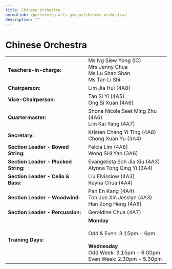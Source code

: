 ```yaml
---
title: Chinese Orchestra
permalink: /performing-arts-groups/chinese-orchestra/
description: ""
---
```

# Chinese Orchestra

|                            |                    |
|-----------------------|--------------------|
| **Teachers-in-charge:**                  | Ms Ng Siew Yong (IC)<br>Mrs Jenny Chua<br>Ms Lu Shan Shan<br>Ms Tan Li Shi                                         |
| **Chairperson:**                         | Lim Jia Hui (4A8)                                                                                                  |
| **Vice-Chairperson:**                    | Tan Si Yi (4A5)<br>Ong Si Xuan (4A6)                                                                               |
| **Quartermaster:**<br>                  | Shona Nicole Seet Ming Zhu (4A6)<br>Lim Kai Yang (4A7)                                                             |
| **Secretary:** <br>                      | Kristen Chang Yi Ting (4A8)<br>Chong Xuan Yu (3A4)                                                                 |
| **Section Leader - Bowed String:**<br>   | Felcia Lim (4A8)<br>Wong SHi Yan (3A6)                                                                             |
| **Section Leader - Plucked String:**<br> | Evangelista Soh Jia Xiu (4A3)<br>Alynna Tong Qing Yi (3A4)                                                         |
| **Section Leader - Cello & Bass:**<br>   | Liu Elvissiow (4A3)<br>Reyna Chua (4A4)                                                                            |
| **Section Leader - Woodwind:**<br>       | Pan En Kang (4A4)<br>Toh Jue Xin Jesslyn (4A3)<br>Han Zong Heng (4A8)                                              |
| **Section Leader - Percussion:**         | Geraldine Chua (4A7)                                                                                               |
| **Training Days:** <br>                  | **Monday**<br><br>Odd & Even: 3.15pm - 6pm<br><br>**Wednesday**<br>Odd Week: 3.15pm - 6.00pm<br>Even Week: 2.30pm - 5.30pm |